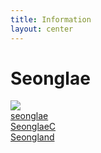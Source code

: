```yaml
---
title: Information
layout: center
---
```


<h1 >Seonglae</h1>

<img src="https://www.notion.so/image/https%3A%2F%2Fs3-us-west-2.amazonaws.com%2Fsecure.notion-static.com%2F74580f20-3ef3-4fac-b1b0-361878f03d31%2Ffavicon.png?table=block&id=8297970a-a588-4685-9b39-f8c1e4d6323f&width=820&userId=cc6eaf5c-fcd5-409e-a6df-675cb86c358f&cache=v2" class="rounded-full w-40"/>

<div class="my-10 grid grid-cols-[40px,1fr] w-min gap-y-4">
  <radix-icons-github-logo class="opacity-50"/>
  <div><a href="https://github.com/seonglae" target="_blank">seonglae</a></div>
  <radix-icons-twitter-logo class="opacity-50"/>
  <div><a href="https://twitter.com/seonglaeC" target="_blank">SeonglaeC</a></div>
  <radix-icons-notion-logo class="opacity-50"/>
  <div><a href="https://doc.seongland.com" target="_blank">Seongland</a></div>
</div>

<!--
sadsad
-->
